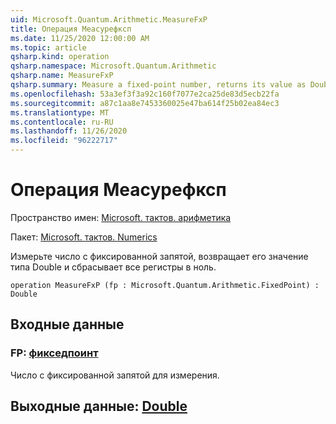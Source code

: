 ```yaml
---
uid: Microsoft.Quantum.Arithmetic.MeasureFxP
title: Операция Меасурефксп
ms.date: 11/25/2020 12:00:00 AM
ms.topic: article
qsharp.kind: operation
qsharp.namespace: Microsoft.Quantum.Arithmetic
qsharp.name: MeasureFxP
qsharp.summary: Measure a fixed-point number, returns its value as Double, and resets all the register to zero.
ms.openlocfilehash: 53a3ef3f3a92c160f7077e2ca25de83d5ecb22fa
ms.sourcegitcommit: a87c1aa8e7453360025e47ba614f25b02ea84ec3
ms.translationtype: MT
ms.contentlocale: ru-RU
ms.lasthandoff: 11/26/2020
ms.locfileid: "96222717"
---
```

# <a name="measurefxp-operation"></a>Операция Меасурефксп

Пространство имен: [Microsoft. тактов. арифметика](xref:Microsoft.Quantum.Arithmetic)

Пакет: [Microsoft. тактов. Numerics](https://nuget.org/packages/Microsoft.Quantum.Numerics)


Измерьте число с фиксированной запятой, возвращает его значение типа Double и сбрасывает все регистры в ноль.

```qsharp
operation MeasureFxP (fp : Microsoft.Quantum.Arithmetic.FixedPoint) : Double
```


## <a name="input"></a>Входные данные

### <a name="fp--fixedpoint"></a>FP: [фикседпоинт](xref:Microsoft.Quantum.Arithmetic.FixedPoint)

Число с фиксированной запятой для измерения.



## <a name="output--double"></a>Выходные данные: [Double](xref:microsoft.quantum.lang-ref.double)

